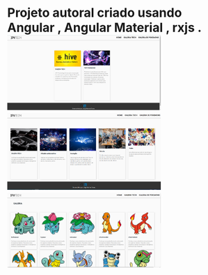 <h1 >  Projeto autoral criado usando  Angular , Angular Material , rxjs .
<img src="./src/assets/readme/imagem1.PNG" width="70%" height="50%">
<img src="./src/assets/readme/imagem2.PNG" width="70%" height="50%">
<img src="./src/assets/readme/imagem3.PNG" width="70%" height="50%">
